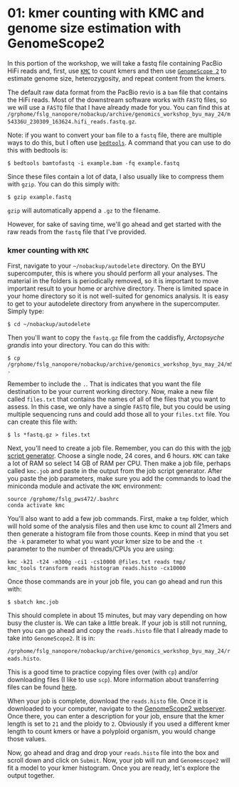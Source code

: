 # 01: kmer counting with KMC and genome size estimation with GenomeScope2

In this portion of the workshop, we will take a fastq file containing PacBio HiFi reads and, first, use [`KMC`](https://github.com/refresh-bio/KMC) to count kmers and then use [`GenomeScope 2`](http://genomescope.org/genomescope2.0/) to estimate genome size, heterozygosity, and repeat content from the kmers.

The default raw data format from the PacBio revio is a `bam` file that contains the HiFi reads. Most of the downstream software works with `FASTQ` files, so we will use a `FASTQ` file that I have already made for you. You can find this at `/grphome/fslg_nanopore/nobackup/archive/genomics_workshop_byu_may_24/m54336U_230309_163624.hifi_reads.fastq.gz`.

Note: if you want to convert your `bam` file to a `fastq` file, there are multiple ways to do this, but I often use [`bedtools`](https://bedtools.readthedocs.io/en/latest/). A command that you can use to do this with bedtools is:

```
$ bedtools bamtofastq -i example.bam -fq example.fastq
```

Since these files contain a lot of data, I also usually like to compress them with `gzip`. You can do this simply with:

```
$ gzip example.fastq
```

`gzip` will automatically append a `.gz` to the filename.

However, for sake of saving time, we'll go ahead and get started with the raw reads from the `fastq` file that I've provided.


### kmer counting with `KMC`
First, navigate to your `~/nobackup/autodelete` directory. On the BYU supercomputer, this is where you should perform all your analyses. The material in the folders is periodically removed, so it is important to move important result to your home or archive directory. There is limited space in your home directory so it is not well-suited for genomics analysis. It is easy to get to your autodelete directory from anywhere in the supercomputer. Simply type:

`$ cd ~/nobackup/autodelete`

Then you'll want to copy the `fastq.gz` file from the caddisfly, _Arctopsyche grandis_ into your directory. You can do this with:

```
$ cp /grphome/fslg_nanopore/nobackup/archive/genomics_workshop_byu_may_24/m54336U_230309_163624.hifi_reads.fastq.gz .
```

Remember to include the `.`. That is indicates that you want the file destination to be your current working directory. Now, make a new file called `files.txt` that contains the names of all of the files that you want to assess. In this case, we only have a single `FASTQ` file, but you could be using multiple sequencing runs and could add those all to your `files.txt` file. You can create this file with:

`$ ls *fastq.gz > files.txt`

Next, you'll need to create a job file. Remember, you can do this with the [job script generator](https://rc.byu.edu/documentation/slurm/script-generator). Choose a single node, 24 cores, and 6 hours. `KMC` can take a lot of RAM so select 14 GB of RAM per CPU. Then make a job file, perhaps called `kmc.job` and paste in the output from the job script generator. After you paste the job parameters, make sure you add the commands to load the miniconda module and activate the `KMC` environment:

```
source /grphome/fslg_pws472/.bashrc
conda activate kmc
```

You'll also want to add a few job commands. First, make a `tmp` folder, which will hold some of the analysis files and then use kmc to count all 21mers and then generate a histogram file from those counts. Keep in mind that you set the `-k` parameter to what you want your kmer size to be and the `-t` parameter to the number of threads/CPUs you are using:

```
kmc -k21 -t24 -m300g -ci1 -cs10000 @files.txt reads tmp/
kmc_tools transform reads histogram reads.histo -cx10000
```

Once those commands are in your job file, you can go ahead and run this with:

```
$ sbatch kmc.job
```

This should complete in about 15 minutes, but may vary depending on how busy the cluster is. We can take a little break. If your job is still not running, then you can go ahead and copy the `reads.histo` file that I already made to take into `GenomeScope2`. It is in:

`/grphome/fslg_nanopore/nobackup/archive/genomics_workshop_byu_may_24/reads.histo`.

This is a good time to practice copying files over (with `cp`) and/or downloading files (I like to use `scp`). More information about transferring files can be found [here](https://rc.byu.edu/wiki/?id=Transferring+Files).

When your job is complete, download the `reads.histo` file. Once it is downloaded to your computer, navigate to the [GenomeScope2 webserver](http://genomescope.org/genomescope2.0/). Once there, you can enter a description for your job, ensure that the kmer length is set to `21` and the ploidy to `2`. Obviously if you used a different kmer length to count kmers or have a polyploid organism, you would change those values.

Now, go ahead and drag and drop your `reads.histo` file into the box and scroll down and click on `Submit`. Now, your job will run and `Genomescope2` will fit a model to your kmer histogram. Once you are ready, let's explore the output together.
